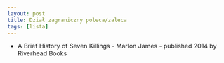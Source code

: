 ```yaml
---
layout: post
title: Dział zagraniczny poleca/zaleca
tags: [lista]
---
```


- A Brief History of Seven Killings - Marlon James - published 2014 by Riverhead Books